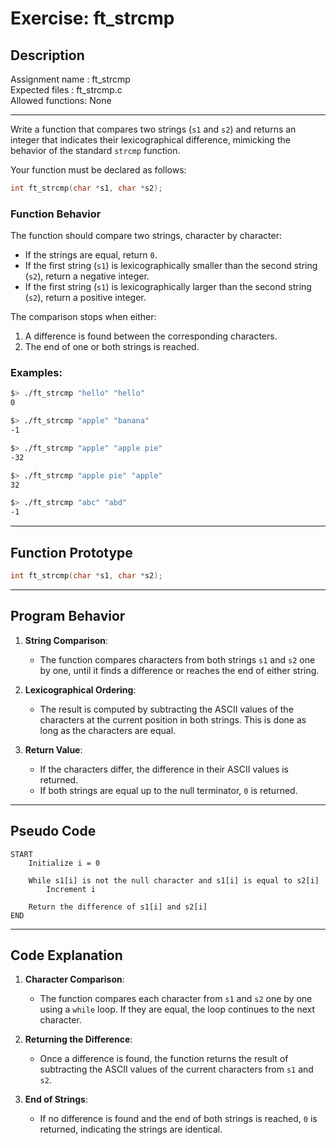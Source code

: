 # Exercise: ft_strcmp

## Description

Assignment name  : ft_strcmp  
Expected files   : ft_strcmp.c  
Allowed functions: None  

--------------------------------------------------------------------------------

Write a function that compares two strings (`s1` and `s2`) and returns an integer that indicates their lexicographical difference, mimicking the behavior of the standard `strcmp` function.

Your function must be declared as follows:

```c
int ft_strcmp(char *s1, char *s2);
```

### Function Behavior

The function should compare two strings, character by character:

- If the strings are equal, return `0`.
- If the first string (`s1`) is lexicographically smaller than the second string (`s2`), return a negative integer.
- If the first string (`s1`) is lexicographically larger than the second string (`s2`), return a positive integer.

The comparison stops when either:
1. A difference is found between the corresponding characters.
2. The end of one or both strings is reached.

### Examples:

```bash
$> ./ft_strcmp "hello" "hello"
0

$> ./ft_strcmp "apple" "banana"
-1

$> ./ft_strcmp "apple" "apple pie"
-32

$> ./ft_strcmp "apple pie" "apple"
32

$> ./ft_strcmp "abc" "abd"
-1
```

---

## Function Prototype

```c
int ft_strcmp(char *s1, char *s2);
```

---

## Program Behavior

1. **String Comparison**:
   - The function compares characters from both strings `s1` and `s2` one by one, until it finds a difference or reaches the end of either string.

2. **Lexicographical Ordering**:
   - The result is computed by subtracting the ASCII values of the characters at the current position in both strings. This is done as long as the characters are equal.

3. **Return Value**:
   - If the characters differ, the difference in their ASCII values is returned.
   - If both strings are equal up to the null terminator, `0` is returned.

---

## Pseudo Code

```
START
    Initialize i = 0

    While s1[i] is not the null character and s1[i] is equal to s2[i]
        Increment i

    Return the difference of s1[i] and s2[i]
END
```

---

## Code Explanation

1. **Character Comparison**:
   - The function compares each character from `s1` and `s2` one by one using a `while` loop. If they are equal, the loop continues to the next character.

2. **Returning the Difference**:
   - Once a difference is found, the function returns the result of subtracting the ASCII values of the current characters from `s1` and `s2`.

3. **End of Strings**:
   - If no difference is found and the end of both strings is reached, `0` is returned, indicating the strings are identical.
